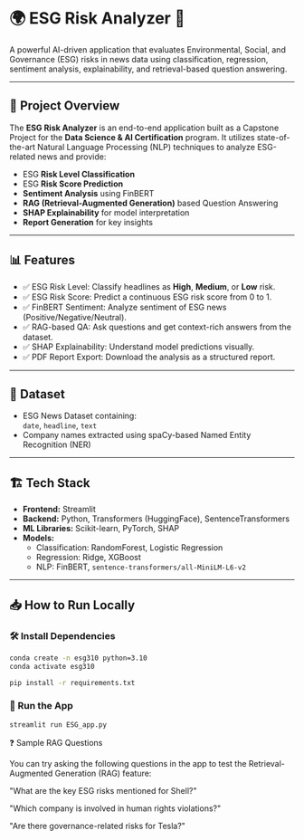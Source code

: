 # 🌍 ESG Risk Analyzer 🧠

A powerful AI-driven application that evaluates Environmental, Social, and Governance (ESG) risks in news data using classification, regression, sentiment analysis, explainability, and retrieval-based question answering.

---

## 📌 Project Overview

The **ESG Risk Analyzer** is an end-to-end application built as a Capstone Project for the **Data Science & AI Certification** program. It utilizes state-of-the-art Natural Language Processing (NLP) techniques to analyze ESG-related news and provide:

- ESG **Risk Level Classification**
- ESG **Risk Score Prediction**
- **Sentiment Analysis** using FinBERT
- **RAG (Retrieval-Augmented Generation)** based Question Answering
- **SHAP Explainability** for model interpretation
- **Report Generation** for key insights

---

## 📊 Features

- ✅ ESG Risk Level: Classify headlines as **High**, **Medium**, or **Low** risk.
- ✅ ESG Risk Score: Predict a continuous ESG risk score from 0 to 1.
- ✅ FinBERT Sentiment: Analyze sentiment of ESG news (Positive/Negative/Neutral).
- ✅ RAG-based QA: Ask questions and get context-rich answers from the dataset.
- ✅ SHAP Explainability: Understand model predictions visually.
- ✅ PDF Report Export: Download the analysis as a structured report.

---

## 📁 Dataset

- ESG News Dataset containing:  
  `date`, `headline`, `text`  
- Company names extracted using spaCy-based Named Entity Recognition (NER)

---

## 🏗️ Tech Stack

- **Frontend:** Streamlit  
- **Backend:** Python, Transformers (HuggingFace), SentenceTransformers  
- **ML Libraries:** Scikit-learn, PyTorch, SHAP  
- **Models:**  
  - Classification: RandomForest, Logistic Regression  
  - Regression: Ridge, XGBoost  
  - NLP: FinBERT, `sentence-transformers/all-MiniLM-L6-v2`

---

## 📥 How to Run Locally

### 🛠️ Install Dependencies

```bash
conda create -n esg310 python=3.10
conda activate esg310

pip install -r requirements.txt
```

### 🚀 Run the App 

```bash
streamlit run ESG_app.py
```

❓ Sample RAG Questions

You can try asking the following questions in the app to test the Retrieval-Augmented Generation (RAG) feature:

"What are the key ESG risks mentioned for Shell?"

"Which company is involved in human rights violations?"

"Are there governance-related risks for Tesla?"









